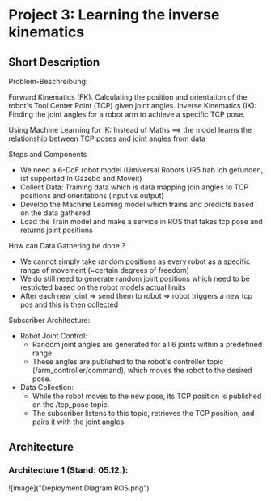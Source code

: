 # Project 3: Learning the inverse kinematics
## Short Description

Problem-Beschreibung:

Forward Kinematics (FK): Calculating the position and orientation of the robot's Tool Center Point (TCP) given joint angles. 
Inverse Kinematics (IK): Finding the joint angles for a robot arm to achieve a specific TCP pose.

Using Machine Learning for IK: Instead of Maths ==> the model learns the relationship between TCP poses and joint angles from data

Steps and Components 
- We need a 6-DoF robot model (Umiversal Robots UR5 hab ich gefunden, ist supported In Gazebo and Moveit)
- Collect Data: Training data which is data mapping join angles to TCP positions and orientations (input vs output)
- Develop the Machine Learning model which trains and predicts based on the data gathered
- Load the Train model and make a service in ROS that takes tcp pose and returns joint positions

How can Data Gathering be done ?
- We cannot simply take random positions as every robot as a specific range of movement (=certain degrees of freedom)
- We do still need to generate random joint positions which need to be restricted based on the robot models actual limits
- After each new joint => send them to robot => robot triggers a new tcp pos and this is then collected 

Subscriber Architecture:
- Robot Joint Control:
	- Random joint angles are generated for all 6 joints within a predefined range.
 	- These angles are published to the robot's controller topic (/arm_controller/command), which moves the robot to the desired pose.
- Data Collection:
	- While the robot moves to the new pose, its TCP position is published on the /tcp_pose topic.
 	- The subscriber listens to this topic, retrieves the TCP position, and pairs it with the joint angles.

## Architecture

### Architecture 1 (Stand: 05.12.):
![image]("Deployment Diagram ROS.png")
